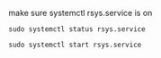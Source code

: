 make sure systemctl rsys.service is on

```
sudo systemctl status rsys.service
```

```
sudo systemctl start rsys.service
```